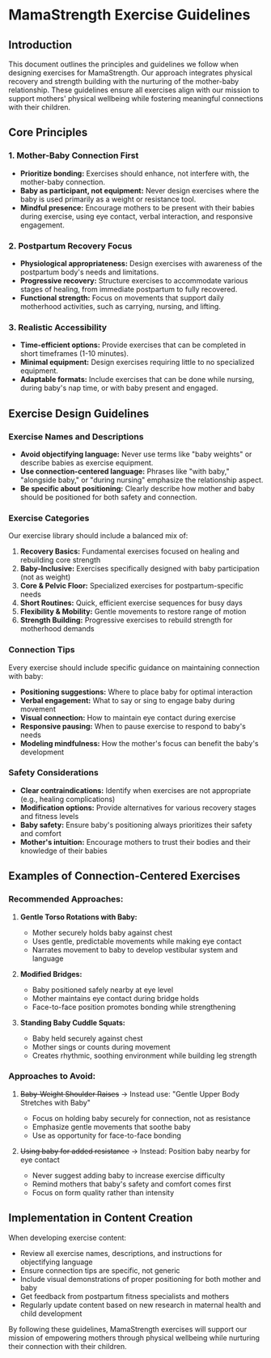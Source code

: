 # MamaStrength Exercise Guidelines

## Introduction

This document outlines the principles and guidelines we follow when designing exercises for MamaStrength. Our approach integrates physical recovery and strength building with the nurturing of the mother-baby relationship. These guidelines ensure all exercises align with our mission to support mothers' physical wellbeing while fostering meaningful connections with their children.

## Core Principles

### 1. Mother-Baby Connection First

- **Prioritize bonding:** Exercises should enhance, not interfere with, the mother-baby connection.
- **Baby as participant, not equipment:** Never design exercises where the baby is used primarily as a weight or resistance tool.
- **Mindful presence:** Encourage mothers to be present with their babies during exercise, using eye contact, verbal interaction, and responsive engagement.

### 2. Postpartum Recovery Focus

- **Physiological appropriateness:** Design exercises with awareness of the postpartum body's needs and limitations.
- **Progressive recovery:** Structure exercises to accommodate various stages of healing, from immediate postpartum to fully recovered.
- **Functional strength:** Focus on movements that support daily motherhood activities, such as carrying, nursing, and lifting.

### 3. Realistic Accessibility

- **Time-efficient options:** Provide exercises that can be completed in short timeframes (1-10 minutes).
- **Minimal equipment:** Design exercises requiring little to no specialized equipment.
- **Adaptable formats:** Include exercises that can be done while nursing, during baby's nap time, or with baby present and engaged.

## Exercise Design Guidelines

### Exercise Names and Descriptions

- **Avoid objectifying language:** Never use terms like "baby weights" or describe babies as exercise equipment.
- **Use connection-centered language:** Phrases like "with baby," "alongside baby," or "during nursing" emphasize the relationship aspect.
- **Be specific about positioning:** Clearly describe how mother and baby should be positioned for both safety and connection.

### Exercise Categories

Our exercise library should include a balanced mix of:

1. **Recovery Basics:** Fundamental exercises focused on healing and rebuilding core strength
2. **Baby-Inclusive:** Exercises specifically designed with baby participation (not as weight)
3. **Core & Pelvic Floor:** Specialized exercises for postpartum-specific needs
4. **Short Routines:** Quick, efficient exercise sequences for busy days
5. **Flexibility & Mobility:** Gentle movements to restore range of motion
6. **Strength Building:** Progressive exercises to rebuild strength for motherhood demands

### Connection Tips

Every exercise should include specific guidance on maintaining connection with baby:

- **Positioning suggestions:** Where to place baby for optimal interaction
- **Verbal engagement:** What to say or sing to engage baby during movement
- **Visual connection:** How to maintain eye contact during exercise
- **Responsive pausing:** When to pause exercise to respond to baby's needs
- **Modeling mindfulness:** How the mother's focus can benefit the baby's development

### Safety Considerations

- **Clear contraindications:** Identify when exercises are not appropriate (e.g., healing complications)
- **Modification options:** Provide alternatives for various recovery stages and fitness levels
- **Baby safety:** Ensure baby's positioning always prioritizes their safety and comfort
- **Mother's intuition:** Encourage mothers to trust their bodies and their knowledge of their babies

## Examples of Connection-Centered Exercises

### Recommended Approaches:

1. **Gentle Torso Rotations with Baby:**
   - Mother securely holds baby against chest
   - Uses gentle, predictable movements while making eye contact
   - Narrates movement to baby to develop vestibular system and language

2. **Modified Bridges:**
   - Baby positioned safely nearby at eye level
   - Mother maintains eye contact during bridge holds
   - Face-to-face position promotes bonding while strengthening

3. **Standing Baby Cuddle Squats:**
   - Baby held securely against chest
   - Mother sings or counts during movement
   - Creates rhythmic, soothing environment while building leg strength

### Approaches to Avoid:

1. ~~Baby-Weight Shoulder Raises~~ → Instead use: "Gentle Upper Body Stretches with Baby"
   - Focus on holding baby securely for connection, not as resistance
   - Emphasize gentle movements that soothe baby
   - Use as opportunity for face-to-face bonding

2. ~~Using baby for added resistance~~ → Instead: Position baby nearby for eye contact
   - Never suggest adding baby to increase exercise difficulty
   - Remind mothers that baby's safety and comfort comes first
   - Focus on form quality rather than intensity

## Implementation in Content Creation

When developing exercise content:

- Review all exercise names, descriptions, and instructions for objectifying language
- Ensure connection tips are specific, not generic
- Include visual demonstrations of proper positioning for both mother and baby
- Get feedback from postpartum fitness specialists and mothers
- Regularly update content based on new research in maternal health and child development

By following these guidelines, MamaStrength exercises will support our mission of empowering mothers through physical wellbeing while nurturing their connection with their children.